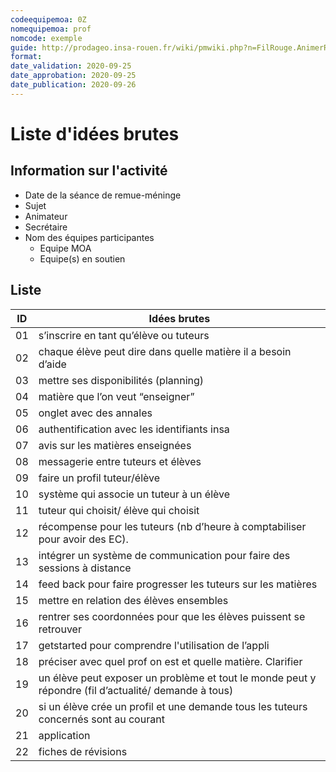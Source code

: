 ```yaml
---
codeequipemoa: 0Z
nomequipemoa: prof
nomcode: exemple
guide: http://prodageo.insa-rouen.fr/wiki/pmwiki.php?n=FilRouge.AnimerRemueMeninge
format:
date_validation: 2020-09-25
date_approbation: 2020-09-25
date_publication: 2020-09-26
---
```


# Liste d'idées brutes

## Information sur l'activité
- Date de la séance de remue-méninge
- Sujet
- Animateur
- Secrétaire
- Nom des équipes participantes
  - Equipe MOA
  - Equipe(s) en soutien

## Liste

| ID | Idées brutes                                                                                         |
|----|------------------------------------------------------------------------------------------------------|
| 01 | s’inscrire en tant qu’élève ou tuteurs                                                               |
| 02 | chaque élève peut dire dans quelle matière il a besoin d’aide                                        |
| 03 | mettre ses disponibilités (planning)                                                                 |
| 04 | matière que l’on veut “enseigner”                                                                    |
| 05 | onglet avec des annales                                                                              |
| 06 | authentification avec les identifiants insa                                                          |
| 07 | avis sur les matières enseignées                                                                     |
| 08 | messagerie entre tuteurs et élèves                                                                   |
| 09 | faire un profil tuteur/élève                                                                         |
| 10 | système qui associe un tuteur à un élève                                                             |
| 11 | tuteur qui choisit/ élève qui choisit                                                                |
| 12 | récompense pour les tuteurs (nb d’heure à comptabiliser pour avoir des EC).                          |
| 13 | intégrer un système de communication pour faire des sessions à distance                              |
| 14 | feed back pour faire progresser les tuteurs sur les matières                                         |
| 15 | mettre en relation des élèves ensembles                                                              |
| 16 | rentrer ses coordonnées pour que les élèves puissent se retrouver                                    |
| 17 | getstarted pour comprendre l'utilisation de l’appli                                                  |
| 18 | préciser avec quel prof on est et quelle matière. Clarifier                                          |
| 19 | un élève peut exposer un problème et tout le monde peut y répondre (fil d’actualité/ demande à tous) |
| 20 | si un élève crée un profil et une demande tous les tuteurs concernés sont au courant                 |
| 21 | application                                                                                          |
| 22 | fiches de révisions                                                                                  |
